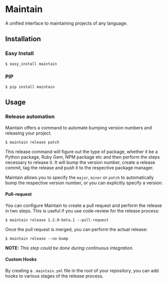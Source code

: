 # Maintain

A unified interface to maintaining projects of any language.

## Installation

### Easy Install

```
$ easy_install maintain
```

### PIP

```
$ pip install maintain
```

## Usage

### Release automation

Maintain offers a command to automate bumping version numbers and releasing your project.

```shell
$ maintain release patch
```

This release command will figure out the type of package, whether it be a
Python package, Ruby Gem, NPM package etc and then perform the steps necessary
to release it. It will bump the version number, create a release commit, tag
the release and push it to the respective package manager.

Maintain allows you to specify the `major`, `minor` or `patch` to
automatically bump the respective version number, or you can explicitly
specify a version.

#### Pull-request

You can configure Maintain to create a pull request and perform the
release in two steps. This is useful if you use code-review for the release
process:

```shell
$ maintain release 1.2.0-beta.1 --pull-request
```

Once the pull request is merged, you can perform the actual release:

```shell
$ maintain release --no-bump
```

**NOTE:** *This step could be done during continuous integration.*

#### Custom Hooks

By creating a `.maintain.yml` file in the root of your repository, you can add
hooks to various stages of the release process.
